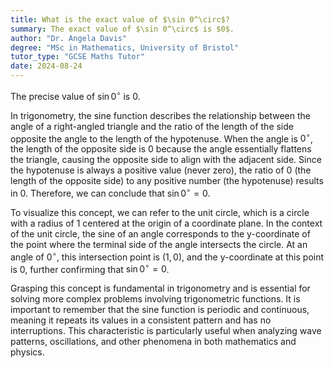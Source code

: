 ```yaml
---
title: What is the exact value of $\sin 0^\circ$?
summary: The exact value of $\sin 0^\circ$ is $0$.
author: "Dr. Angela Davis"
degree: "MSc in Mathematics, University of Bristol"
tutor_type: "GCSE Maths Tutor"
date: 2024-08-24
---
```


The precise value of $\sin 0^\circ$ is $0$.

In trigonometry, the sine function describes the relationship between the angle of a right-angled triangle and the ratio of the length of the side opposite the angle to the length of the hypotenuse. When the angle is $0^\circ$, the length of the opposite side is $0$ because the angle essentially flattens the triangle, causing the opposite side to align with the adjacent side. Since the hypotenuse is always a positive value (never zero), the ratio of $0$ (the length of the opposite side) to any positive number (the hypotenuse) results in $0$. Therefore, we can conclude that $\sin 0^\circ = 0$.

To visualize this concept, we can refer to the unit circle, which is a circle with a radius of $1$ centered at the origin of a coordinate plane. In the context of the unit circle, the sine of an angle corresponds to the y-coordinate of the point where the terminal side of the angle intersects the circle. At an angle of $0^\circ$, this intersection point is $(1, 0)$, and the y-coordinate at this point is $0$, further confirming that $\sin 0^\circ = 0$.

Grasping this concept is fundamental in trigonometry and is essential for solving more complex problems involving trigonometric functions. It is important to remember that the sine function is periodic and continuous, meaning it repeats its values in a consistent pattern and has no interruptions. This characteristic is particularly useful when analyzing wave patterns, oscillations, and other phenomena in both mathematics and physics.
    
